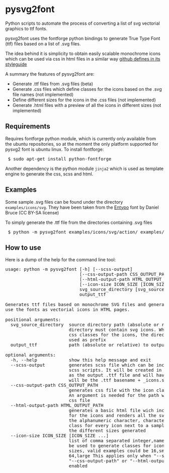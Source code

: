 pysvg2font
==========

Python scripts to automate the process of converting a list of svg vectorial 
graphics to ttf fonts.

pysvg2font uses the fontforge python bindings to generate True Type Font (ttf) 
files based on a list of .svg files.

The idea behind it is simplicity to obtain easily scalable monochrome icons
which can be used via css in html files in a similar way 
[github defines in its styleguide](https://github.com/styleguide/css/7.0) 

A summary the features of pysvg2font are:
 * Generate .ttf files from .svg files (beta)
 * Generate .css files which define classes for the icons based on the .svg file
   names (not implemented)
 * Define different sizes for the icons in the .css files (not implemented) 
 * Generate .html files with a preview of all the icons in different sizes (not
   implemented)

Requirements
------------

Requires fontforge python module, which is currently only available from the
ubuntu repositories, so at the moment the only platform supported for pysvg2
font is ubuntu linux. To install fontforge:

<pre>
 $ sudo apt-get install python-fontforge
</pre>

Another dependency is the python module `jinja2` which is used as template
engine to generate the css, scss and html.

Examples
--------

Some sample .svg files can be found under the directory `examples/icons/svg`. 
They have been taken from the [Entypo](http://www.entypo.com/) font by Daniel
Bruce (CC BY-SA license)

To simply generate the .ttf file from the directories containing .svg files

<pre>
 $ python -m pysvg2font examples/icons/svg/action/ examples/icons/svg/object/ examples/css/pysvg2font_sample.ttf
</pre> 

How to use
----------

Here is a dump of the help for the command line tool:

<pre>
usage: python -m pysvg2font [-h] [--scss-output]
                            [--css-output-path CSS_OUTPUT_PATH]
                            [--html-output-path HTML_OUTPUT_PATH]
                            [--icon-size ICON_SIZE [ICON_SIZE ...]]
                            svg_source_directory [svg_source_directory ...]
                            output_ttf

Generates ttf files based on monochrome SVG files and generates stylesheets to
use the fonts as vectorial icons in HTML pages.

positional arguments:
  svg_source_directory  source directory path (absolute or relative). The
                        directory must contain svg icons. When generating the
                        css classes for the icons, the directory name will be
                        used as prefix
  output_ttf            path (absolute or relative) to output .ttf file

optional arguments:
  -h, --help            show this help message and exit
  --scss-output         generates scss file which can be included from other
                        scss scripts. It will be created in the same directory
                        as the output .ttf file and will have. The filename
                        will be the .ttf basename + _icons.scss
  --css-output-path CSS_OUTPUT_PATH
                        generates css file with the icon class descriptions.
                        An argument is needed for the path where to create the
                        css file
  --html-output-path HTML_OUTPUT_PATH
                        generates a basic html file wich includes the style
                        for the icons and renders all the svg icons including
                        the alphanumeric character, character code and css
                        class for every icon next to a sample of every icon in
                        the different sizes generated
  --icon-size ICON_SIZE [ICON_SIZE ...]
                        list of comma separated integer,name values which will
                        be used to generate classes for icons for different
                        sizes, valid examples could be 16,small 32,medium
                        64,large This applies only when "--scss-output",
                        "--css-output-path" or "--html-output-path" are
                        enabled
</pre>